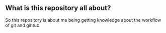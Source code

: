 ## What is this repository all about?
So this repository is about me being getting knowledge about the workflow of git and gihtub
